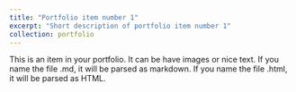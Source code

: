 ```yaml
---
title: "Portfolio item number 1"
excerpt: "Short description of portfolio item number 1"
collection: portfolio
---
```


This is an item in your portfolio. It can be have images or nice text. If you name the file .md, it will be parsed as markdown. If you name the file .html, it will be parsed as HTML. 


<div id="stl_cont"></div>

<script src="https://cdn.jsdelivr.net/npm/stl-viewer/dist/stl_viewer.min.js"></script>
<script>
    const stlViewer = new StlViewer(
        document.getElementById("stl_cont"), {
            models: [
                { id: 0, filename: "./images/Cottage_FREE.stl" }  // Ensure this path is correct
            ]
        }
    );
</script>